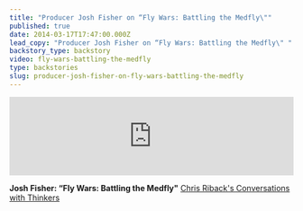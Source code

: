 ```yaml
---
title: "Producer Josh Fisher on “Fly Wars: Battling the Medfly\""
published: true
date: 2014-03-17T17:47:00.000Z
lead_copy: "Producer Josh Fisher on “Fly Wars: Battling the Medfly\" "
backstory_type: backstory
video: fly-wars-battling-the-medfly
type: backstories
slug: producer-josh-fisher-on-fly-wars-battling-the-medfly
---
```

<iframe width="100%" height="140" scrolling="no" frameborder="no" src="https://w.soundcloud.com/player/?visual=true&amp;url=http%3A%2F%2Fapi.soundcloud.com%2Ftracks%2F140725764&amp;show_artwork=true"></iframe>

**Josh Fisher: “Fly Wars: Battling the Medfly"**
[Chris Riback's Conversations with Thinkers](http://chrisriback.com/2014/03/21/retro-reports-josh-fisher-fly-wars-battling-the-medfly/)

